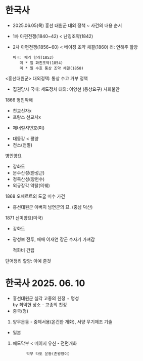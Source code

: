 # 한국사
 - 2025.06.05(목)
 흥선 대원군 대외 정책
  ~ 사건의 내용 순서


* 1차 아편전쟁(1840~42)
  < 난징조약(1842)
* 2차 아편전쟁(1856~60)
  < 베이징 조약 체결(1860)
      러: 연해주 할양 


      미국: 페리 함래(1853)
         미 * 일 화친조약(1854)
         미 * 일 수호 통상 조약 체결(1858)

<흥선대원군> 대외정택: 통상 수고 거부 정책
* 집권당시
국내: 세도정치
대외: 이양선
      (통상요구)
       사회불안


 1866
병인박해
- 천교신자x
- 프랑스 선교사x
* 제너럴셔면호(미)
- 대동강 < 평양
- 전소(전멸)

병인양요
- 강화도
- 문수산성(한성근)
- 정족산성(양헌수)
- 외규장각 약탈(의궤)

1868
오페르트의 도굴 미수 가건
- 흥선대원군 아버지 남연군의 묘.
                   (충남 덕산)

1871
신미양요(미국)
- 강화도
- 광성보 전투, 패배
  어재연 장군
   수자기 가져감

  척화비 건립


단어정리
할양: 아예 준것

# 한국사 2025. 06. 10
* 흥선대원군         실각 고종의 친정 + 명성<br>
                     by 최익현 상소 - 고종의 친정
* 중국(청)
1. 양무운동 - 중체서용(온건한 개화), 서양 무기제조 기술
* 일본
1. 에도막부 < 메이지 유신 - 전면개화

             막부 타도 운동(존왕양이)